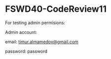 # FSWD40-CodeReview11

For testing admin permisions:

Admin account: 

email:    timur.almamedov@gmail.com

password: password
  

